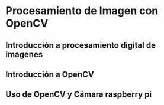 Procesamiento de Imagen con OpenCV
===================================

## Introducción a procesamiento digital de imagenes
## Introducción a OpenCV
## Uso de OpenCV y Cámara raspberry pi